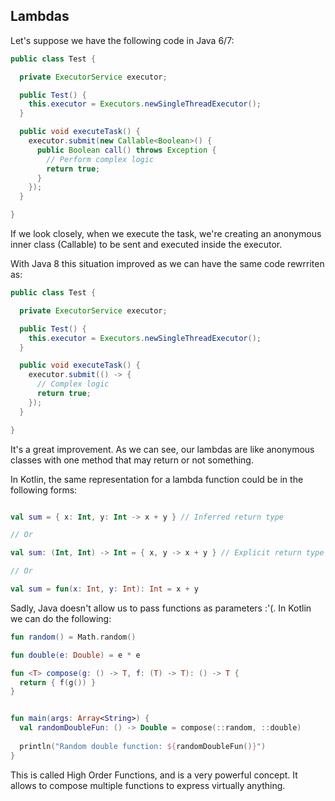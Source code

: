 ## Lambdas

Let's suppose we have the following code in Java 6/7:

```java
public class Test {

  private ExecutorService executor;

  public Test() {
    this.executor = Executors.newSingleThreadExecutor();
  }

  public void executeTask() {
    executor.submit(new Callable<Boolean>() {
      public Boolean call() throws Exception {
        // Perform complex logic
        return true;
      }
    });
  }

}
```

If we look closely, when we execute the task, we're creating an anonymous inner class (Callable) to be sent and executed 
inside the executor.

With Java 8 this situation improved as we can have the same code rewrriten as:

```java
public class Test {

  private ExecutorService executor;

  public Test() {
    this.executor = Executors.newSingleThreadExecutor();
  }

  public void executeTask() {
    executor.submit(() -> {
      // Complex logic
      return true;
    });
  }

}
```

It's a great improvement. As we can see, our lambdas are like anonymous classes with one method that may return or not something.

In Kotlin, the same representation for a lambda function could be in the following forms:

```kotlin

val sum = { x: Int, y: Int -> x + y } // Inferred return type

// Or

val sum: (Int, Int) -> Int = { x, y -> x + y } // Explicit return type

// Or

val sum = fun(x: Int, y: Int): Int = x + y 

```

Sadly, Java doesn't allow us to pass functions as parameters :'(. In Kotlin we can do the following:

```kotlin
fun random() = Math.random()

fun double(e: Double) = e * e

fun <T> compose(g: () -> T, f: (T) -> T): () -> T {
  return { f(g()) }
}


fun main(args: Array<String>) {
  val randomDoubleFun: () -> Double = compose(::random, ::double)
  
  println("Random double function: ${randomDoubleFun()}")
}
```

This is called High Order Functions, and is a very powerful concept. It allows to compose multiple functions to express virtually anything.